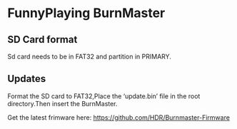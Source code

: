 # FunnyPlaying BurnMaster

## SD Card format
Sd card needs to be in FAT32 and partition in PRIMARY.

## Updates
Format the SD card to FAT32,Place the ‘update.bin’ file in the root directory.Then insert the BurnMaster.

Get the latest frimware here: https://github.com/HDR/Burnmaster-Firmware
